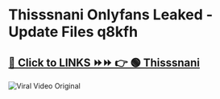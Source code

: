 
 # Thisssnani Onlyfans Leaked - Update Files q8kfh

## <h2><a href="https://clipsfans.com/Thisssnani&ref=git">🔗 Click to LINKS ⏩⏩ 👉 🟢 Thisssnani </a></h2>

<a href="https://clipsfans.com/Thisssnani&ref=git" rel="nofollow" data-target="animated-image.originalLink"><img src="https://i.ibb.co.com/xMMVF88/686577567.gif" alt="Viral Video Original" style="max-width: 100%; display: inline-block;" data-target="animated-image.originalImage"></a>

